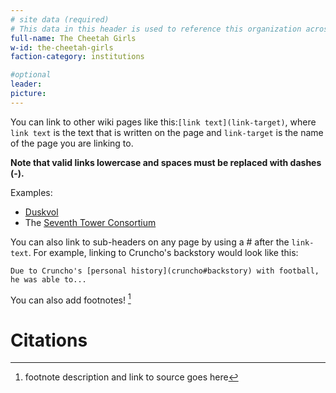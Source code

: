```yaml
---
# site data (required)
# This data in this header is used to reference this organization across the entire website. 
full-name: The Cheetah Girls
w-id: the-cheetah-girls
faction-category: institutions

#optional
leader:
picture:
---
```


You can link to other wiki pages like this:`[link text](link-target)`, where `link text` is the text that is written on the page and `link-target` is the name of the page you are linking to.

**Note that valid links lowercase and spaces must be replaced with dashes (-).**

Examples:
* [Duskvol](duskvol)
* The [Seventh Tower Consortium](seventh-tower)

You can also link to sub-headers on any page by using a # after the `link-text`. For example, linking to Cruncho's backstory would look like this:

`Due to Cruncho's [personal history](cruncho#backstory) with football, he was able to...`

You can also add footnotes! [^my-footnote]

# Citations

[^my-footnote]: footnote description and link to source goes here